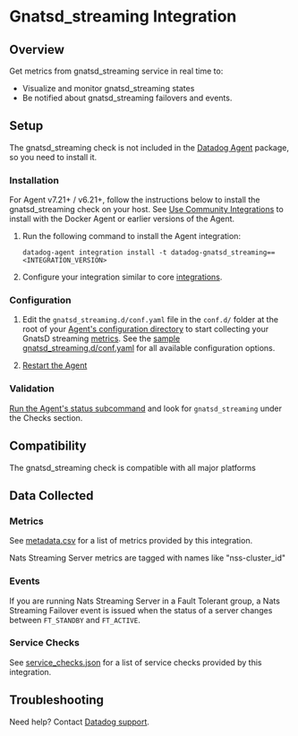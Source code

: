 # Gnatsd_streaming Integration

## Overview

Get metrics from gnatsd_streaming service in real time to:

- Visualize and monitor gnatsd_streaming states
- Be notified about gnatsd_streaming failovers and events.

## Setup

The gnatsd_streaming check is not included in the [Datadog Agent][2] package, so you need to install it.

### Installation

For Agent v7.21+ / v6.21+, follow the instructions below to install the gnatsd_streaming check on your host. See [Use Community Integrations][3] to install with the Docker Agent or earlier versions of the Agent.

1. Run the following command to install the Agent integration:

   ```shell
   datadog-agent integration install -t datadog-gnatsd_streaming==<INTEGRATION_VERSION>
   ```

2. Configure your integration similar to core [integrations][4].

### Configuration

1. Edit the `gnatsd_streaming.d/conf.yaml` file in the `conf.d/` folder at the root of your [Agent's configuration directory][6] to start collecting your GnatsD streaming [metrics](#metrics).
   See the [sample gnatsd_streaming.d/conf.yaml][7] for all available configuration options.

2. [Restart the Agent][8]

### Validation

[Run the Agent's status subcommand][9] and look for `gnatsd_streaming` under the Checks section.

## Compatibility

The gnatsd_streaming check is compatible with all major platforms

## Data Collected

### Metrics

See [metadata.csv][10] for a list of metrics provided by this integration.

Nats Streaming Server metrics are tagged with names like "nss-cluster_id"

### Events

If you are running Nats Streaming Server in a Fault Tolerant group, a Nats Streaming Failover event is issued when the status of a server changes between `FT_STANDBY` and `FT_ACTIVE`.

### Service Checks

See [service_checks.json][12] for a list of service checks provided by this integration.

## Troubleshooting

Need help? Contact [Datadog support][11].


[2]: https://app.datadoghq.com/account/settings#agent
[3]: https://docs.datadoghq.com/agent/guide/use-community-integrations/
[4]: https://docs.datadoghq.com/getting_started/integrations/
[6]: https://docs.datadoghq.com/agent/guide/agent-configuration-files/#agent-configuration-directory
[7]: https://github.com/DataDog/integrations-extras/blob/master/gnatsd_streaming/datadog_checks/gnatsd_streaming/data/conf.yaml.example
[8]: https://docs.datadoghq.com/agent/guide/agent-commands/#start-stop-and-restart-the-agent
[9]: https://docs.datadoghq.com/agent/guide/agent-commands/#service-status
[10]: https://github.com/DataDog/datadog-sdk-testing/blob/master/lib/config/metadata.csv
[11]: http://docs.datadoghq.com/help
[12]: https://github.com/DataDog/integrations-extras/blob/master/gnatsd_streaming/assets/service_checks.json
